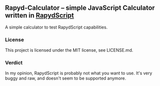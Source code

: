 ## Rapyd-Calculator – simple JavaScript Calculator written in [RapydScript](https://github.com/atsepkov/RapydScript)
A simple calculator to test RapydScript capabilities.

### License
This project is licensed under the MIT license, see LICENSE.md.

### Verdict
In my opinion, RapydScript is probably not what you want to use. It's very buggy and raw, and doesn't seem to be supported anymore.
